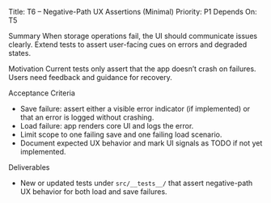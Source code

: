 Title: T6 – Negative-Path UX Assertions (Minimal)
Priority: P1
Depends On: T5

Summary
When storage operations fail, the UI should communicate issues clearly. Extend tests to assert user-facing cues on errors and degraded states.

Motivation
Current tests only assert that the app doesn’t crash on failures. Users need feedback and guidance for recovery.

Acceptance Criteria
- Save failure: assert either a visible error indicator (if implemented) or that an error is logged without crashing.
- Load failure: app renders core UI and logs the error.
- Limit scope to one failing save and one failing load scenario.
- Document expected UX behavior and mark UI signals as TODO if not yet implemented.

Deliverables
- New or updated tests under `src/__tests__/` that assert negative-path UX behavior for both load and save failures.
